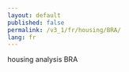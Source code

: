 ```yaml
---
layout: default
published: false
permalink: /v3_1/fr/housing/BRA/
lang: fr
---
```


housing analysis BRA
